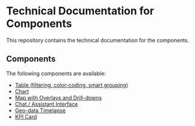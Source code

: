 # Technical Documentation for Components

This repository contains the technical documentation for the components.

## Components

The following components are available:

- [Table (filtering, color-coding, smart grouping)](https://github.com/YnP-ME/components-docs/tree/main/components/table.md)
- [Chart](https://github.com/YnP-ME/components-docs/tree/main/components/chart.md)
- [Map with Overlays and Drill-downs](https://github.com/YnP-ME/components-docs/tree/main/components/map.md)
- [Chat / Assistant Interface](https://github.com/YnP-ME/components-docs/tree/main/components/chat.md)
- [Geo-data Timelapse](https://github.com/YnP-ME/components-docs/tree/main/components/timelapse.md)
- [KPI Card](https://github.com/YnP-ME/components-docs/tree/main/components/kpi-card.md)
